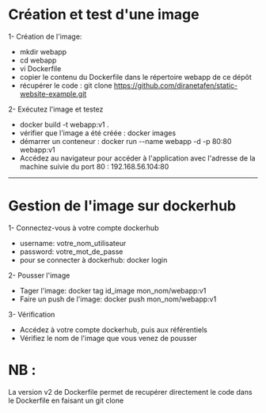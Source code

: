 # Création et test d'une image

1- Création de l'image:

   - mkdir webapp
   - cd webapp
   - vi Dockerfile
   - copier le contenu du Dockerfile dans le répertoire webapp de ce dépôt
   - récupérer le code : git clone https://github.com/diranetafen/static-website-example.git

2- Exécutez l'image et testez

   - docker build -t webapp:v1 .
   - vérifier que l'image a été créée : docker images
   - démarrer un conteneur : docker run --name webapp -d -p 80:80 webapp:v1
   - Accédez au navigateur pour accéder à l'application avec l'adresse de la machine suivie du port 80 : 192.168.56.104:80


-----------------------

# Gestion de l'image sur dockerhub

1- Connectez-vous à votre compte dockerhub
   - username: votre_nom_utilisateur
   - password: votre_mot_de_passe
   - pour se connecter à dockerhub: docker login

2- Pousser l'image
   - Tager l'image: docker tag id_image mon_nom/webapp:v1
   - Faire un push de l'image: docker push mon_nom/webapp:v1

3- Vérification
   - Accédez à votre compte dockerhub, puis aux référentiels
   - Vérifiez le nom de l'image que vous venez de pousser

# NB :

La version v2 de Dockerfile permet de recupérer directement le code dans le Dockerfile en faisant un git clone
